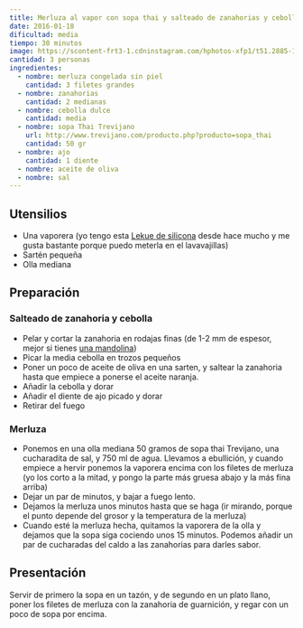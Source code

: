 ```yaml
---
title: Merluza al vapor con sopa thai y salteado de zanahorias y cebolla dulce
date: 2016-01-18
dificultad: media
tiempo: 30 minutos
image: https://scontent-frt3-1.cdninstagram.com/hphotos-xfp1/t51.2885-15/e35/917571_433018183561211_1385803701_n.jpg
cantidad: 3 personas
ingredientes:
  - nombre: merluza congelada sin piel
    cantidad: 3 filetes grandes
  - nombre: zanahorias
    cantidad: 2 medianas
  - nombre: cebolla dulce
    cantidad: media
  - nombre: sopa Thai Trevijano
    url: http://www.trevijano.com/producto.php?producto=sopa_thai
    cantidad: 50 gr
  - nombre: ajo
    cantidad: 1 diente
  - nombre: aceite de oliva
  - nombre: sal
---
```


## Utensilios

- Una vaporera (yo tengo esta [Lekue de silicona](http://www.amazon.es/gp/product/B004NIH6UC/ref=as_li_ss_tl?ie=UTF8&camp=3626&creative=24822&creativeASIN=B004NIH6UC&linkCode=as2&tag=sofanara-21) desde hace mucho y me gusta bastante porque puedo meterla en el lavavajillas)
- Sartén pequeña
- Olla mediana

## Preparación

### Salteado de zanahoria y cebolla

- Pelar y cortar la zanahoria en rodajas finas (de 1-2 mm de espesor, mejor si tienes [una mandolina](http://www.amazon.es/gp/product/B000YDPSFK/ref=as_li_ss_tl?ie=UTF8&camp=3626&creative=24822&creativeASIN=B000YDPSFK&linkCode=as2&tag=sofanara-21))
- Picar la media cebolla en trozos pequeños
- Poner un poco de aceite de oliva en una sarten, y saltear la zanahoria hasta que empiece a ponerse el aceite naranja.
- Añadir la cebolla y dorar
- Añadir el diente de ajo picado y dorar
- Retirar del fuego

### Merluza

- Ponemos en una olla mediana 50 gramos de sopa thai Trevijano, una cucharadita de sal, y 750 ml de agua. Llevamos a ebullición, y cuando empiece a hervir ponemos la vaporera encima con los filetes de merluza (yo los corto a la mitad, y pongo la parte más gruesa abajo y la más fina arriba)
- Dejar un par de minutos, y bajar a fuego lento.
- Dejamos la merluza unos minutos hasta que se haga (ir mirando, porque el punto depende del grosor y la temperatura de la merluza)
- Cuando esté la merluza hecha, quitamos la vaporera de la olla y dejamos que la sopa siga cociendo unos 15 minutos. Podemos añadir un par de cucharadas del caldo a las zanahorias para darles sabor.

## Presentación

Servir de primero la sopa en un tazón, y de segundo en un plato llano, poner los filetes de merluza con la zanahoria de guarnición, y regar con un poco de sopa por encima.
